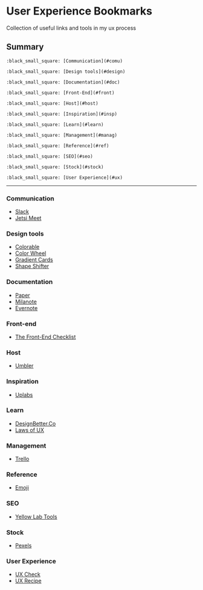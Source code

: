 # User Experience Bookmarks
Collection of useful links and tools in my ux process

## Summary 

```
:black_small_square: [Communication](#comu)

:black_small_square: [Design tools](#design)

:black_small_square: [Documentation](#doc)

:black_small_square: [Front-End](#front)

:black_small_square: [Host](#host)

:black_small_square: [Inspiration](#insp)

:black_small_square: [Learn](#learn)

:black_small_square: [Management](#manag)

:black_small_square: [Reference](#ref)

:black_small_square: [SEO](#seo)

:black_small_square: [Stock](#stock)

:black_small_square: [User Experience](#ux)
```
---

### <a name=comu>Communication</a> 
- [Slack](https://slack.com/)
- [Jetsi Meet](https://meet.jit.si/)

### <a name=design>Design tools</a>
- [Colorable](http://jxnblk.com/colorable/demos/text/)
- [Color Wheel](https://color.adobe.com/)
- [Gradient Cards](https://gradients.cssgears.com/)
- [Shape Shifter](https://shapeshifter.design/)


### <a name=doc>Documentation</a>
- [Paper](https://paper.dropbox.com)
- [Milanote](https://app.milanote.com)
- [Evernote](https://evernote.com)

### <a name=front>Front-end</a>
- [The Front-End Checklist](https://frontendchecklist.io/)

### <a name=host>Host</a>
- [Umbler](https://www.umbler.com/)

### <a name=insp>Inspiration</a>
- [Uplabs](https://www.uplabs.com/)

### <a name=learn>Learn</a>
- [DesignBetter.Co](https://www.designbetter.co/)
- [Laws of UX](https://lawsofux.com/)

### <a name=manag>Management</a> 
- [Trello](https://trello.com/)

### <a name=ref>Reference</a>
- [Emoji](https://www.webpagefx.com/tools/emoji-cheat-sheet/)

### <a name=seo>SEO</a>
- [Yellow Lab Tools](https://yellowlab.tools/)

### <a name=stock>Stock</a>
- [Pexels](https://www.pexels.com/)

### <a name=ux>User Experience</a>
- [UX Check](https://www.uxcheck.co/)
- [UX Recipe](http://uxrecipe.github.io/)




































